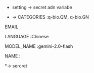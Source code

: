 * setting -> secret adn variabe
  
* -> CATEGORIES
:q-bio.QM, q-bio.GN

EMAIL

LANGUAGE
:Chinese

MODEL_NAME
:gemini-2.0-flash

NAME
:

*-> sercret
